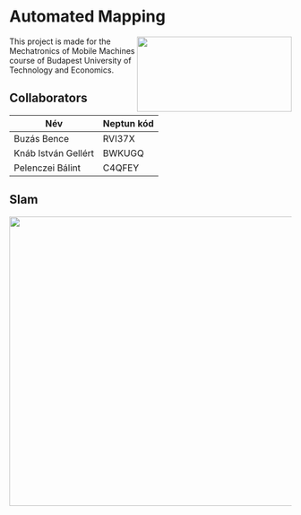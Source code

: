 # Automated Mapping

<img align="right" width="276,25" height="134" src="https://miro.medium.com/max/552/1*BnVbrXLkjtLLvk498w5cFQ.png">
This project is made for the Mechatronics of Mobile Machines course of Budapest University of Technology and Economics. 

## Collaborators

| Név           | Neptun kód    |
| ------------- | ------------- |
| Buzás Bence   | RVI37X        |
| Knáb István Gellért  | BWKUGQ |
| Pelenczei Bálint   | C4QFEY   |

## Slam

<img align="center" width="800" height="516" src="https://msadowski.github.io/images/slam_toolbox_odom.gif">
